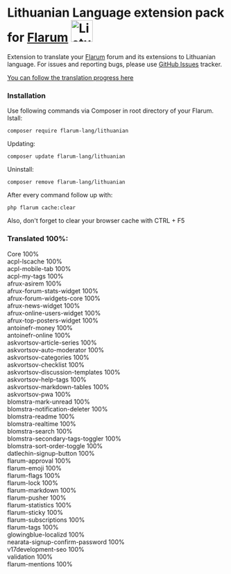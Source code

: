 # Lithuanian Language extension pack for [Flarum](https://flarum.org/) <img src="https://github.com/flarum-lang/lithuanian/blob/main/icon.svg" width="50" alt="Lietuva"> 
Extension to translate your [Flarum](https://flarum.org/) forum and its extensions to Lithuanian language. For issues and reporting bugs, please use [GitHub Issues](https://github.com/f0rtem/flarum-ext-lt/issues) tracker.

[You can follow the translation progress here](https://weblate.rob006.net/languages/lt/flarum/)



### Installation
Use following commands via Composer in root directory of your Flarum.
Istall:
```text
composer require flarum-lang/lithuanian
```
Updating:
```text
composer update flarum-lang/lithuanian
```
Uninstall:
```text
composer remove flarum-lang/lithuanian
```
After every command follow up with:
```text
php flarum cache:clear
```

Also, don't forget to clear your browser cache with CTRL + F5



### Translated 100%:
Core 100%<br>
acpl-lscache 100%<br>
acpl-mobile-tab 100%<br>
acpl-my-tags 100%<br>
afrux-asirem 100%<br>
afrux-forum-stats-widget 100%<br>
afrux-forum-widgets-core 100%<br>
afrux-news-widget 100%<br>
afrux-online-users-widget 100%<br>
afrux-top-posters-widget 100%<br>
antoinefr-money 100%<br>
antoinefr-online 100%<br>
askvortsov-article-series 100%<br>
askvortsov-auto-moderator 100%<br>
askvortsov-categories 100%<br>
askvortsov-checklist 100%<br>
askvortsov-discussion-templates 100%<br>
askvortsov-help-tags 100%<br>
askvortsov-markdown-tables 100%<br>
askvortsov-pwa 100%<br>
blomstra-mark-unread 100%<br>
blomstra-notification-deleter 100%<br>
blomstra-readme 100%<br>
blomstra-realtime 100%<br>
blomstra-search 100%<br>
blomstra-secondary-tags-toggler 100%<br>
blomstra-sort-order-toggle 100%<br>
datlechin-signup-button 100%<br>
flarum-approval 100%<br>
flarum-emoji 100%<br>
flarum-flags 100%<br>
flarum-lock 100%<br>
flarum-markdown 100%<br>
flarum-pusher 100%<br>
flarum-statistics 100%<br>
flarum-sticky 100%<br>
flarum-subscriptions 100%<br>
flarum-tags 100%<br>
glowingblue-localizd 100%<br>
nearata-signup-confirm-password 100%<br>
v17development-seo 100%<br>
validation 100%<br>
flarum-mentions 100%<br>

